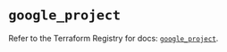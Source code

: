 # `google_project`

Refer to the Terraform Registry for docs: [`google_project`](https://registry.terraform.io/providers/hashicorp/google-beta/6.20.0/docs/resources/google_project).

